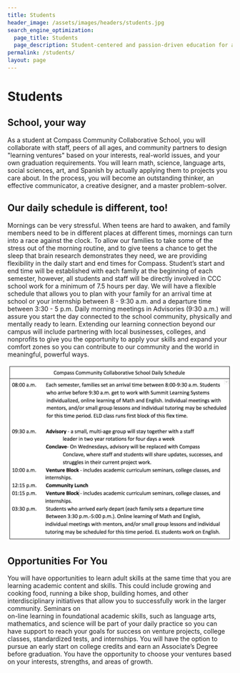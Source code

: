 ```yaml
---
title: Students
header_image: /assets/images/headers/students.jpg
search_engine_optimization:
  page_title: Students
  page_description: Student-centered and passion-driven education for a lifetime.
permalink: /students/
layout: page
---
```


# Students

## School, your way

As a student at Compass Community Collaborative School, you will collaborate with staff, peers of all ages, and community partners to design "learning ventures" based on your interests, real-world issues, and your own graduation requirements. You will learn math, science, language arts, social sciences, art, and Spanish by actually applying them to projects you care about. In the process, you will become an outstanding thinker, an effective communicator, a creative designer, and a master problem-solver.

## Our daily schedule is different, too!

Mornings can be very stressful. When teens are hard to awaken, and family members need to be in different places at different times, mornings can turn into a race against the clock. To allow our families to take some of the stress out of the morning routine, and to give teens a chance to get the sleep that brain research demonstrates they need, we are providing flexibility in the daily start and end times for Compass. Student’s start and end time will be established with each family at the beginning of each semester, however, all students and staff will be directly involved in CCC school work for a minimum of 7.5 hours per day. We will have a flexible schedule that allows you to plan with your family for an arrival time at school or your internship between 8 - 9:30 a.m. and a departure time between 3:30 - 5 p.m. Daily morning meetings in Advisories (9:30 a.m.) will assure you start the day connected to the school community, physically and mentally ready to learn. Extending our learning connection beyond our campus will include partnering with local businesses, colleges, and nonprofits to give you the opportunity to apply your skills and expand your comfort zones so you can contribute to our community and the world in meaningful, powerful ways.

![](/assets/images/ccc-daily-schedule.jpg)

## Opportunities For You

You will have opportunities to learn adult skills at the same time that you are learning academic content and skills. This could include growing and cooking food, running a bike shop, building homes, and other interdisciplinary initiatives that allow you to successfully work in the larger community. Seminars on<br>on-line learning in foundational academic skills, such as language arts, mathematics, and science will be part of your daily practice so you can have support to reach your goals for success on venture projects, college classes, standardized tests, and internships. You will have the option to pursue an early start on college credits and earn an Associate’s Degree before graduation. You have the opportunity to choose your ventures based on your interests, strengths, and areas of growth.